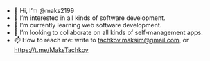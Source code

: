 - 👋 Hi, I’m @maks2199
- 👀 I’m interested in all kinds of software development. 
- 🌱 I’m currently learning web software development.
- 💞️ I’m looking to collaborate on all kinds of self-management apps.
- 📫 How to reach me: write to tachkov.maksim@gmail.com, or https://t.me/MaksTachkov

<!---
maks2199/maks2199 is a ✨ special ✨ repository because its `README.md` (this file) appears on your GitHub profile.
You can click the Preview link to take a look at your changes.
--->
